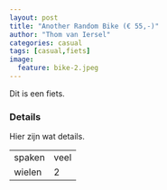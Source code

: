 ```yaml
---
layout: post
title: "Another Random Bike (€ 55,-)"
author: "Thom van Iersel"
categories: casual
tags: [casual,fiets]
image:
  feature: bike-2.jpeg
---
```


Dit is een fiets.

### Details

Hier zijn wat details.

|        |           |
| ------ | --------- |
| spaken | veel      |
| wielen | 2         |

